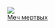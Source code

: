 ![](/books/adv_history/Мария%20Васильевна%20Семенова/Меч%20мертвых.jpg)  
[Меч мертвых](/books/adv_history/Мария%20Васильевна%20Семенова/Меч%20мертвых)